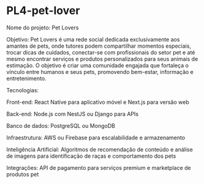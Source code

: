 # PL4-pet-lover
Nome do projeto: Pet Lovers

Objetivo:
Pet Lovers é uma rede social dedicada exclusivamente aos amantes de pets, onde tutores podem compartilhar momentos especiais, trocar dicas de cuidados, conectar-se com profissionais do setor pet e até mesmo encontrar serviços e produtos personalizados para seus animais de estimação. O objetivo é criar uma comunidade engajada que fortaleça o vínculo entre humanos e seus pets, promovendo bem-estar, informação e entretenimento.

Tecnologias:

Front-end: React Native para aplicativo móvel e Next.js para versão web

Back-end: Node.js com NestJS ou Django para APIs

Banco de dados: PostgreSQL ou MongoDB

Infraestrutura: AWS ou Firebase para escalabilidade e armazenamento

Inteligência Artificial: Algoritmos de recomendação de conteúdo e análise de imagens para identificação de raças e comportamento dos pets

Integrações: API de pagamento para serviços premium e marketplace de produtos pet
